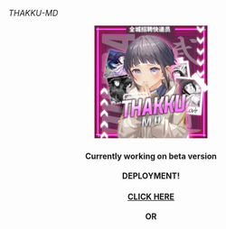 *THAKKU-MD*


<div align="center">
  <p align="center">
<img src=./media/thakku.jpg sizealt="JPG" width="200" height="200"/>
</p>

#### Currently working on beta version

**DEPLOYMENT!**

#### [CLICK HERE](https://heroku.com/deploy?template=https://github.com/TOXIC-KICHU/THAKKU-MD)

**OR**
